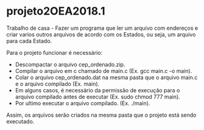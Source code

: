 # projeto2OEA2018.1
Trabalho de casa - Fazer um programa que ler um arquivo com endereços e criar varios outros arquivos de acordo com os Estados, ou seja, um arquivo para cada Estado.

Para o projeto funcionar é necessário:

- Descompactar o arquivo cep_ordenado.zip.
- Compilar o arquivo em c chamado de main.c (Ex. gcc main.c -o main).
- Colar o arquivo cep_ordenado.dat na mesma pasta que o arquivo main.c e o arquivo compilado (Ex. main).
- Em alguns casos, é necessário da permissão de execução para o arquivo compilado antes de executar (Ex. sudo chmod 777 main). 
- Por ultimo executar o arquivo compilado. (Ex. ./main).

Assim, os arquivos serão criados na mesma pasta que o projeto está sendo executado.


